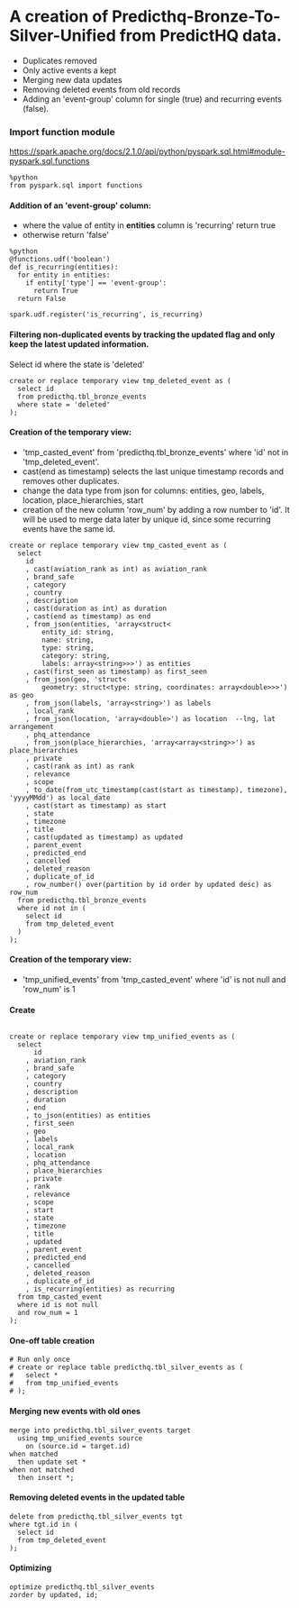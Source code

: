# A creation of Predicthq-Bronze-To-Silver-Unified from PredictHQ data.

* Duplicates removed
* Only active events a kept
* Merging new data updates
* Removing deleted events from old records
* Adding an 'event-group' column for single (true) and recurring events (false).

### Import function module

https://spark.apache.org/docs/2.1.0/api/python/pyspark.sql.html#module-pyspark.sql.functions

```
%python
from pyspark.sql import functions
```

#### Addition of an 'event-group' column:
* where the value of entity in **entities** column is 'recurring' return true
* otherwise return 'false'

```
%python
@functions.udf('boolean')
def is_recurring(entities):
  for entity in entities:
    if entity['type'] == 'event-group':
      return True
  return False

spark.udf.register('is_recurring', is_recurring)
```

#### Filtering non-duplicated events by tracking the updated flag and only keep the latest updated information.
Select id where the state is 'deleted'

```
create or replace temporary view tmp_deleted_event as (
  select id
  from predicthq.tbl_bronze_events
  where state = 'deleted'
);
```
#### Creation of the temporary view:
* 'tmp_casted_event' from 'predicthq.tbl_bronze_events' where 'id' not in 'tmp_deleted_event'.
* cast(end as timestamp) selects the last unique timestamp records and removes other duplicates.
* change the data type from json for columns: entities, geo, labels, location, place_hierarchies, start
* creation of the new column 'row_num' by adding a row number to 'id'. It will be used to merge data later by unique id, since some recurring events have the same id.
```
create or replace temporary view tmp_casted_event as (
  select 
    id
    , cast(aviation_rank as int) as aviation_rank
    , brand_safe
    , category
    , country
    , description
    , cast(duration as int) as duration
    , cast(end as timestamp) as end
    , from_json(entities, 'array<struct<
        entity_id: string,
        name: string,
        type: string,
        category: string,
        labels: array<string>>>') as entities
    , cast(first_seen as timestamp) as first_seen
    , from_json(geo, 'struct<
        geometry: struct<type: string, coordinates: array<double>>>') as geo
    , from_json(labels, 'array<string>') as labels
    , local_rank
    , from_json(location, 'array<double>') as location  --lng, lat arrangement
    , phq_attendance
    , from_json(place_hierarchies, 'array<array<string>>') as place_hierarchies
    , private
    , cast(rank as int) as rank
    , relevance
    , scope
    , to_date(from_utc_timestamp(cast(start as timestamp), timezone), 'yyyyMMdd') as local_date
    , cast(start as timestamp) as start
    , state
    , timezone
    , title
    , cast(updated as timestamp) as updated
    , parent_event
    , predicted_end
    , cancelled
    , deleted_reason
    , duplicate_of_id
    , row_number() over(partition by id order by updated desc) as row_num
  from predicthq.tbl_bronze_events
  where id not in (
    select id
    from tmp_deleted_event
  )
);
```
#### Creation of the temporary view:
* 'tmp_unified_events' from 'tmp_casted_event' where 'id' is not null and 'row_num' is 1

#### Create
```

create or replace temporary view tmp_unified_events as (
  select 
      id
    , aviation_rank
    , brand_safe
    , category
    , country
    , description
    , duration
    , end
    , to_json(entities) as entities
    , first_seen
    , geo
    , labels
    , local_rank
    , location
    , phq_attendance
    , place_hierarchies
    , private
    , rank
    , relevance
    , scope
    , start
    , state
    , timezone
    , title
    , updated
    , parent_event
    , predicted_end
    , cancelled
    , deleted_reason
    , duplicate_of_id
    , is_recurring(entities) as recurring
  from tmp_casted_event
  where id is not null
  and row_num = 1
);
```
#### One-off table creation

```
# Run only once
# create or replace table predicthq.tbl_silver_events as (
#   select *
#   from tmp_unified_events
# );
```
#### Merging new events with old ones
```
merge into predicthq.tbl_silver_events target
  using tmp_unified_events source
    on (source.id = target.id)
when matched
  then update set *
when not matched
  then insert *;
```
#### Removing deleted events in the updated table
```
delete from predicthq.tbl_silver_events tgt
where tgt.id in (
  select id
  from tmp_deleted_event
);
```
#### Optimizing
```
optimize predicthq.tbl_silver_events
zorder by updated, id;
```
